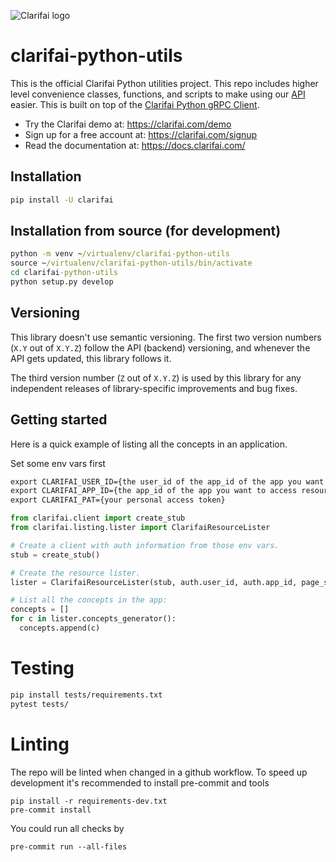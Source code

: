 ![Clarifai logo](https://www.clarifai.com/hs-fs/hubfs/logo/Clarifai/clarifai-740x150.png?width=240)

# clarifai-python-utils


This is the official Clarifai Python utilities project. This repo includes higher level convenience classes, functions, and scripts to make using our [API](https://docs.clarifai.com) easier. This is built on top of the [Clarifai Python gRPC Client](https://github.com/Clarifai/clarifai-python-grpc).

* Try the Clarifai demo at: https://clarifai.com/demo
* Sign up for a free account at: https://clarifai.com/signup
* Read the documentation at: https://docs.clarifai.com/


## Installation

```cmd
pip install -U clarifai
```

## Installation from source (for development)
```cmd
python -m venv ~/virtualenv/clarifai-python-utils
source ~/virtualenv/clarifai-python-utils/bin/activate
cd clarifai-python-utils
python setup.py develop
```
## Versioning

This library doesn't use semantic versioning. The first two version numbers (`X.Y` out of `X.Y.Z`) follow the API (backend) versioning, and
whenever the API gets updated, this library follows it.

The third version number (`Z` out of `X.Y.Z`) is used by this library for any independent releases of library-specific improvements and bug fixes.

## Getting started

Here is a quick example of listing all the concepts in an application.

Set some env vars first
```cmd
export CLARIFAI_USER_ID={the user_id of the app_id of the app you want to access resources in}
export CLARIFAI_APP_ID={the app_id of the app you want to access resources in}
export CLARIFAI_PAT={your personal access token}
```

```python
from clarifai.client import create_stub
from clarifai.listing.lister import ClarifaiResourceLister

# Create a client with auth information from those env vars.
stub = create_stub()

# Create the resource lister.
lister = ClarifaiResourceLister(stub, auth.user_id, auth.app_id, page_size=16)

# List all the concepts in the app:
concepts = []
for c in lister.concepts_generator():
  concepts.append(c)
```


# Testing

```bash
pip install tests/requirements.txt
pytest tests/
```


# Linting
The repo will be linted when changed in a github workflow.
To speed up development it's recommended to install pre-commit and tools
```shell
pip install -r requirements-dev.txt
pre-commit install
```

You could run all checks by
```shell
pre-commit run --all-files
```
